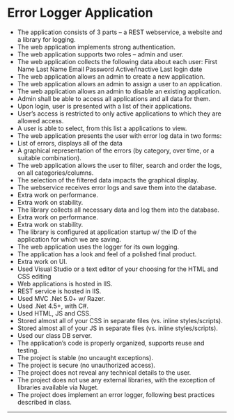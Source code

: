 
# Error Logger Application

 - The application consists of 3 parts – a REST webservice, a website and a library for logging.
 - The web application implements strong authentication.
 - The web application supports two roles – admin and user.
 - The web application collects the following data about each user:
	First Name
	Last Name
	Email
	Password
	Active/Inactive
	Last login date
 - The web application allows an admin to create a new application.
 - The web application allows an admin to assign a user to an application.
 - The web application allows an admin to disable an existing application.
 - Admin shall be able to access all applications and all data for them.
 - Upon login, user is presented with a list of their applications.
 - User’s access is restricted to only active applications to which they are allowed access.
 - A user is able to select, from this list a applications to view.
 - The web application presents the user with error log data in two forms:
 - List of errors, displays all of the data
 - A graphical representation of the errors (by category, over time, or a suitable combination).
 - The web application allows the user to filter, search and order the logs, on all categories/columns.
 - The selection of the filtered data impacts the graphical display.
 - The webservice receives error logs and save them into the database.
 - Extra work on performance.
 - Extra work on stability.
 - The library collects all necessary data and log them into the database.
 - Extra work on performance.
 - Extra work on stability.
 - The library is configured at application startup w/ the ID of the application for which we are saving.
 - The web application uses the logger for its own logging.
 - The application has a look and feel of a polished final product.
 - Extra work on UI.
 - Used Visual Studio or a text editor of your choosing for the HTML and CSS editing
 - Web applications is hosted in IIS.
 - REST service is hosted in IIS.
 - Used MVC .Net 5.0+ w/ Razer.
 - Used .Net 4.5+, with C#.
 - Used HTML, JS and CSS.
 - Stored almost all of your CSS in separate files (vs. inline styles/scripts).
 - Stored almost all of your JS in separate files (vs. inline styles/scripts).
 - Used our class DB server.
 - The application’s code is properly organized, supports reuse and testing.
 - The project is stable (no uncaught exceptions).
 - The project is secure (no unauthorized access).
 - The project does not reveal any technical details to the user.
 - The project does not use any external libraries, with the exception of libraries available via Nuget.
 - The project does implement an error logger, following best practices described in class.
 
----------------------------------------------------------------------------------
